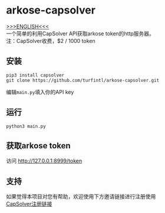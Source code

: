 # arkose-capsolver                                                                                                                            
[>>>ENGLISH<<<](README.en.md)  
一个简单的利用CapSolver API获取arkose token的http服务器。  
注：CapSolver收费，$2 / 1000 token

## 安装

```
pip3 install capsolver
git clone https://github.com/turfintl/arkose-capsolver.git
```
编辑`main.py`填入你的API key

## 运行
```
python3 main.py
```

## 获取arkose token
访问 http://127.0.0.1:8999/token


## 支持

如果觉得本项目对您有帮助，欢迎使用下方邀请链接进行注册使用  
[CapSolver注册链接](https://dashboard.capsolver.com/passport/register?inviteCode=lhn2_FmvyM-N)
